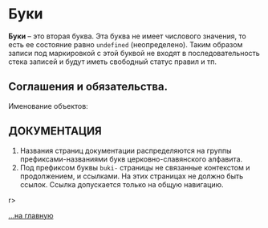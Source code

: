 <div class="navi"><nav id="navi"><!-- js --></nav></div>

# Буки

**Буки** – это вторая буква. Эта буква не имеет числового значения, то есть ее состояние равно `undefined` (неопределено). Таким образом записи под маркировкой с этой буквой не входят в последовательность стека записей и будут иметь свободный статус правил и тп.

<!--TODO: - [ ] cтатус группы -->

**Соглашения и обязательства**.
---

Именование объектов:

**ДОКУМЕНТАЦИЯ**
---
    
1. Названия страниц документации распределяются на группы префиксами-названиями букв церковно-славянского алфавита.
2. Под префиксом буквы `buki-` страницы не связанные контекстом и продолжением, и ссылками. На этих страницах не должно быть ссылок. Ссылка допускается только на общую навигацию.


r>

[…на главную](/)

<br>

<script src="assets/js/navi.js"></script>
